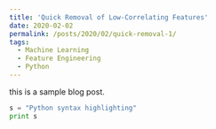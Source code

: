 ```yaml
---
title: 'Quick Removal of Low-Correlating Features'
date: 2020-02-02
permalink: /posts/2020/02/quick-removal-1/
tags:
  - Machine Learning
  - Feature Engineering
  - Python
---
```

  
  this is a sample blog post.

```python
s = "Python syntax highlighting"
print s
```
